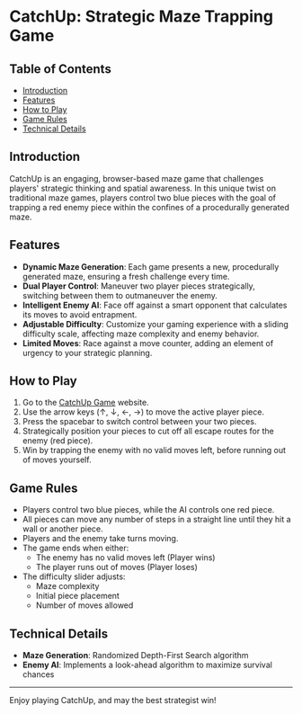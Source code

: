 # CatchUp: Strategic Maze Trapping Game

## Table of Contents
- [Introduction](#introduction)
- [Features](#features)
- [How to Play](#how-to-play)
- [Game Rules](#game-rules)
- [Technical Details](#technical-details)

## Introduction

CatchUp is an engaging, browser-based maze game that challenges players' strategic thinking and spatial awareness. In this unique twist on traditional maze games, players control two blue pieces with the goal of trapping a red enemy piece within the confines of a procedurally generated maze.

## Features

- **Dynamic Maze Generation**: Each game presents a new, procedurally generated maze, ensuring a fresh challenge every time.
- **Dual Player Control**: Maneuver two player pieces strategically, switching between them to outmaneuver the enemy.
- **Intelligent Enemy AI**: Face off against a smart opponent that calculates its moves to avoid entrapment.
- **Adjustable Difficulty**: Customize your gaming experience with a sliding difficulty scale, affecting maze complexity and enemy behavior.
- **Limited Moves**: Race against a move counter, adding an element of urgency to your strategic planning.

## How to Play

1. Go to the [CatchUp Game](https://rohittp.com/catchup/) website.
2. Use the arrow keys (↑, ↓, ←, →) to move the active player piece.
3. Press the spacebar to switch control between your two pieces.
4. Strategically position your pieces to cut off all escape routes for the enemy (red piece).
5. Win by trapping the enemy with no valid moves left, before running out of moves yourself.

## Game Rules

- Players control two blue pieces, while the AI controls one red piece.
- All pieces can move any number of steps in a straight line until they hit a wall or another piece.
- Players and the enemy take turns moving.
- The game ends when either:
    - The enemy has no valid moves left (Player wins)
    - The player runs out of moves (Player loses)
- The difficulty slider adjusts:
    - Maze complexity
    - Initial piece placement
    - Number of moves allowed

## Technical Details

- **Maze Generation**: Randomized Depth-First Search algorithm
- **Enemy AI**: Implements a look-ahead algorithm to maximize survival chances

---

Enjoy playing CatchUp, and may the best strategist win!
